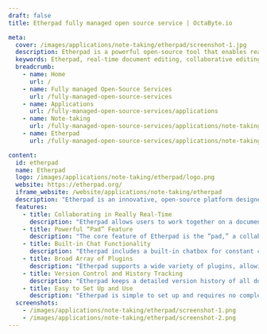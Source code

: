 ```yaml
---
draft: false
title: Etherpad fully managed open source service | OctaByte.io

meta:
  cover: /images/applications/note-taking/etherpad/screenshot-1.jpg
  description: Etherpad is a powerful open-source tool that enables real-time, collaborative document editing in your browser. Ideal for teams, students, and colleagues working together on the same document simultaneously.
  keywords: Etherpad, real-time document editing, collaborative editing, online document collaboration, team document editing, collaborative writing, open-source editing tool, real-time collaboration, team productivity, Etherpad features
  breadcrumb:
    - name: Home
      url: /
    - name: Fully managed Open-Source Services
      url: /fully-managed-open-source-services
    - name: Applications
      url: /fully-managed-open-source-services/applications
    - name: Note-taking
      url: /fully-managed-open-source-services/applications/note-taking
    - name: Etherpad
      url: /fully-managed-open-source-services/applications/note-taking/etherpad

content:
  id: etherpad
  name: Etherpad
  logo: /images/applications/note-taking/etherpad/logo.png
  website: https://etherpad.org/
  iframe_website: /website/applications/note-taking/etherpad
  description: "Etherpad is an innovative, open-source platform designed to help users collaborate in real time on documents directly in their browser. Whether you're working on articles, meeting notes, to-do lists, or press releases, Etherpad allows multiple users to edit documents simultaneously, making it a perfect solution for teams, students, and colleagues. With its user-friendly interface, Etherpad enhances productivity and teamwork by enabling seamless communication and immediate updates. It offers essential features such as built-in chat, robust pad functionality, and an extensive range of plugins, ensuring that your team’s workflow is as efficient and streamlined as possible. Etherpad’s adaptability and real-time capabilities make it an indispensable tool for collaborative writing and editing tasks."
  features:
    - title: Collaborating in Really Real-Time
      description: "Etherpad allows users to work together on a document simultaneously, providing a true multi-player editing experience. This real-time collaboration helps streamline the creation of articles, notes, and lists, ensuring that everyone’s input is reflected immediately."
    - title: Powerful “Pad” Feature
      description: "The core feature of Etherpad is the “pad,” a collaborative document that allows multiple users to access and edit a single document online. Each pad has a unique URL, making it easy to share with team members, collaborators, or anyone who needs access to the content."
    - title: Built-in Chat Functionality
      description: "Etherpad includes a built-in chatbox for constant communication between collaborators. This feature ensures seamless coordination during document creation, enabling team members to discuss changes or ask questions in real-time, without leaving the page."
    - title: Broad Array of Plugins
      description: "Etherpad supports a wide variety of plugins, allowing users to extend the platform’s capabilities and tailor it to their specific needs. These plugins provide customizable features to enhance the user experience and improve team collaboration."
    - title: Version Control and History Tracking
      description: "Etherpad keeps a detailed version history of all document edits, allowing you to easily track changes, compare versions, and revert to previous states. This feature ensures that you never lose important content and can always revisit earlier drafts."
    - title: Easy to Set Up and Use
      description: "Etherpad is simple to set up and requires no complex configurations. Once you create a pad, it’s ready to be shared with your team, making it an ideal tool for quickly launching collaborative writing projects. Whether you're working on a small team or a large organization, Etherpad is designed for ease of use."
  screenshots:
    - /images/applications/note-taking/etherpad/screenshot-1.png
    - /images/applications/note-taking/etherpad/screenshot-2.png
---
```

